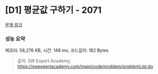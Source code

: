 # [D1] 평균값 구하기 - 2071 

[문제 링크](https://swexpertacademy.com/main/code/problem/problemDetail.do?contestProbId=AV5QRnJqA5cDFAUq) 

### 성능 요약

메모리: 58,276 KB, 시간: 148 ms, 코드길이: 182 Bytes



> 출처: SW Expert Academy, https://swexpertacademy.com/main/code/problem/problemList.do
